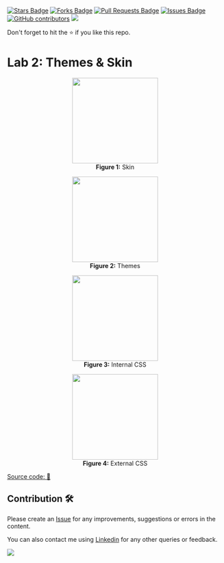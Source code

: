 <a href="https://github.com/drshahizan/learn-aspnet/stargazers"><img src="https://img.shields.io/github/stars/drshahizan/learn-aspnet" alt="Stars Badge"/></a>
<a href="https://github.com/drshahizan/learn-aspnet/network/members"><img src="https://img.shields.io/github/forks/drshahizan/learn-aspnet" alt="Forks Badge"/></a>
<a href="https://github.com/drshahizan/learn-aspnet/pulls"><img src="https://img.shields.io/github/issues-pr/drshahizan/learn-aspnet" alt="Pull Requests Badge"/></a>
<a href="https://github.com/drshahizan/learn-aspnet/issues"><img src="https://img.shields.io/github/issues/drshahizan/learn-aspnet" alt="Issues Badge"/></a>
<a href="https://github.com/drshahizan/learn-aspnet/graphs/contributors"><img alt="GitHub contributors" src="https://img.shields.io/github/contributors/drshahizan/learn-aspnet?color=2b9348"></a>
![](https://visitor-badge.glitch.me/badge?page_id=drshahizan/learn-aspnet)

Don't forget to hit the :star: if you like this repo.

# Lab 2: Themes & Skin

<p align="center">
<img src="https://github.com/drshahizan/learn-aspnet/blob/main/lab/styles/images/frmCS1.png"  height="200" /></br>
<b>Figure 1:</b> Skin
</p>

<p align="center">
<img src="https://github.com/drshahizan/learn-aspnet/blob/main/lab/styles/images/frmCS1.png"  height="200" /></br>
<b>Figure 2:</b> Themes
</p>

<p align="center">
<img src="https://github.com/drshahizan/learn-aspnet/blob/main/lab/styles/images/frmCS1.png"  height="200" /></br>
<b>Figure 3:</b> Internal CSS
</p>

<p align="center">
<img src="https://github.com/drshahizan/learn-aspnet/blob/main/lab/styles/images/frmCS1.png"  height="200" /></br>
<b>Figure 4:</b> External CSS
</p>

[Source code: 💾](https://drive.google.com/file/d/13liYFFY9OBHm2ujIgm79aTGBP6FNfdrR/view?usp=share_link)

## Contribution 🛠️
Please create an [Issue](https://github.com/drshahizan/Python_EDA/issues) for any improvements, suggestions or errors in the content.

You can also contact me using [Linkedin](https://www.linkedin.com/in/drshahizan/) for any other queries or feedback.

![](https://visitor-badge.glitch.me/badge?page_id=drshahizan)
